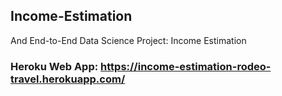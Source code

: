 ## Income-Estimation
And End-to-End Data Science Project: Income Estimation

### Heroku Web App: https://income-estimation-rodeo-travel.herokuapp.com/
